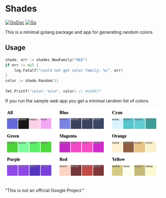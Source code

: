 # Shades
[![GoDoc](https://godoc.org/github.com/tpryan/shades?status.svg)](https://godoc.org/github.com/tpryan/shades)
[![Go](https://github.com/tpryan/shades/actions/workflows/go.yml/badge.svg?branch=master)](https://github.com/tpryan/shades/actions/workflows/go.yml)

This is a minimal golang package and app for generating random colors.


## Usage

```go
shade, err := shades.NewFamily("RED")
if err != nil {
    log.Fatalf("could not get color family: %v", err)
}
color := shade.Random(1)

fmt.Printf("color: %s\n", color) // #e58677
```


If you run the sample web app you get a minimal random list of colors.

![Colors Screenshot](sample.png "Screenshot")



"This is not an official Google Project."
